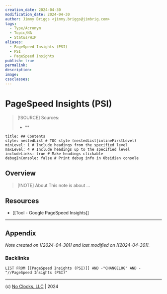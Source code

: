 ```yaml
---
creation_date: 2024-04-30
modification_date: 2024-04-30
author: Jimmy Briggs <jimmy.briggs@jimbrig.com>
tags:
  - Type/Acronym
  - Topic/NA
  - Status/WIP
aliases:
  - PageSpeed Insights (PSI)
  - PSI
  - PageSpeed Insights
publish: true
permalink:
description:
image:
cssclasses:
---
```


# PageSpeed Insights (PSI)

> [!SOURCE] Sources:
> - **

```table-of-contents
title: ## Contents 
style: nestedList # TOC style (nestedList|inlineFirstLevel)
minLevel: 1 # Include headings from the specified level
maxLevel: 4 # Include headings up to the specified level
includeLinks: true # Make headings clickable
debugInConsole: false # Print debug info in Obsidian console
```

## Overview

> [!NOTE] About
> This note is about ...

## Resources

- [[Tool - Google PageSpeed Insights]]

***

## Appendix

*Note created on [[2024-04-30]] and last modified on [[2024-04-30]].*

### Backlinks

```dataview
LIST FROM [[PageSpeed Insights (PSI)]] AND -"CHANGELOG" AND -"//PageSpeed Insights (PSI)"
```

***

(c) [No Clocks, LLC](https://github.com/noclocks) | 2024


